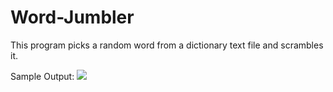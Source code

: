 # Word-Jumbler
This program picks a random word from a dictionary text file and scrambles it.

Sample Output:
![](https://i.imgur.com/FWl1Zgz.png)
